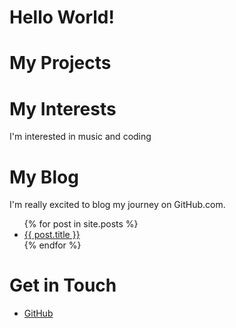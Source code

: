 # Hello World!

# My Projects

# My Interests
I'm interested in music and coding
# My Blog
I'm really excited to blog my journey on GitHub.com.

<ul>
{% for post in site.posts %}
<li>
<a href="{{ post.url }}">{{ post.title }}</a>
</li>
{% endfor %}
</ul>

# Get in Touch
<ul>
<li><a href="https://github.com/{{ site.github_username
}}">GitHub</a></li>
</ul>
